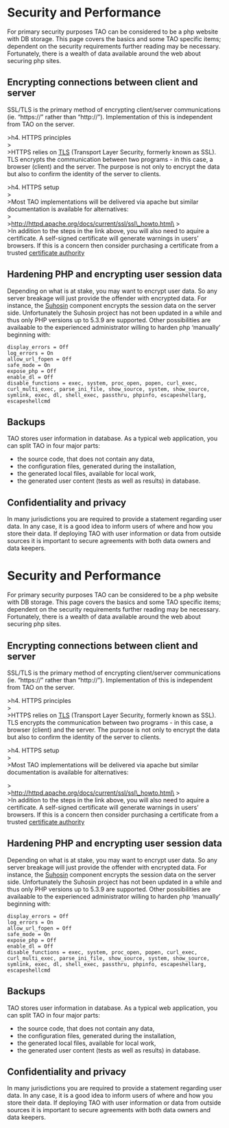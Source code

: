 <!--
created_at: '2011-02-13 04:36:47'
updated_at: '2014-06-05 15:08:15'
authors:
    - 'Thomas Garrard'
tags:
    - 'Administrator Guide'
-->

Security and Performance
========================

For primary security purposes TAO can be considered to be a php website with DB storage. This page covers the basics and some TAO specific items; dependent on the security requirements further reading may be necessary. Fortunately, there is a wealth of data available around the web about securing php sites.

Encrypting connections between client and server
------------------------------------------------

SSL/TLS is the primary method of encrypting client/server communications (ie. “https://” rather than “http://”). Implementation of this is independent from TAO on the server.

\>h4. HTTPS principles\
\>\
\>HTTPS relies on [TLS](http://en.wikipedia.org/wiki/Transport_Layer_Security) (Transport Layer Security, formerly known as SSL). TLS encrypts the communication between two programs - in this case, a browser (client) and the server. The purpose is not only to encrypt the data but also to confirm the identity of the server to clients.

\>h4. HTTPS setup\
\>\
\>Most TAO implementations will be delivered via apache but similar documentation is available for alternatives:\
\>\
\>http://httpd.apache.org/docs/current/ssl/ssl\_howto.html\
\>\
\>In addition to the steps in the link above, you will also need to aquire a certificate. A self-signed certificate will generate warnings in users’ browsers. If this is a concern then consider purchasing a certificate from a trusted [certificate authority](http://en.wikipedia.org/wiki/Certificate_Authority)

Hardening PHP and encrypting user session data
----------------------------------------------

Depending on what is at stake, you may want to encrypt user data. So any server breakage will just provide the offender with encrypted data. For instance, the [Suhosin](http://www.hardened-php.net/suhosin/) component encrypts the session data on the server side. Unfortunately the Suhosin project has not been updated in a while and thus only PHP versions up to 5.3.9 are supported. Other possibilities are availaable to the experienced administrator willing to harden php ‘manually’ beginning with:

    display_errors = Off
    log_errors = On
    allow_url_fopen = Off
    safe_mode = On
    expose_php = Off
    enable_dl = Off
    disable_functions = exec, system, proc_open, popen, curl_exec, curl_multi_exec, parse_ini_file, show_source, system, show_source, symlink, exec, dl, shell_exec, passthru, phpinfo, escapeshellarg, escapeshellcmd

Backups
-------

TAO stores user information in database. As a typical web application, you can split TAO in four major parts:

-   the source code, that does not contain any data,
-   the configuration files, generated during the installation,
-   the generated local files, available for local work,
-   the generated user content (tests as well as results) in database.

Confidentiality and privacy
---------------------------

In many jurisdictions you are required to provide a statement regarding user data. In any case, it is a good idea to inform users of where and how you store their data. If deploying TAO with user information or data from outside sources it is important to secure agreements with both data owners and data keepers.

Security and Performance
========================

For primary security purposes TAO can be considered to be a php website with DB storage. This page covers the basics and some TAO specific items; dependent on the security requirements further reading may be necessary. Fortunately, there is a wealth of data available around the web about securing php sites.

Encrypting connections between client and server
------------------------------------------------

SSL/TLS is the primary method of encrypting client/server communications (ie. “https://” rather than “http://”). Implementation of this is independent from TAO on the server.

\>h4. HTTPS principles\
\>\
\>HTTPS relies on [TLS](http://en.wikipedia.org/wiki/Transport_Layer_Security) (Transport Layer Security, formerly known as SSL). TLS encrypts the communication between two programs - in this case, a browser (client) and the server. The purpose is not only to encrypt the data but also to confirm the identity of the server to clients.

\>h4. HTTPS setup\
\>\
\>Most TAO implementations will be delivered via apache but similar documentation is available for alternatives:<br/>

\>\
\>http://httpd.apache.org/docs/current/ssl/ssl\_howto.html\
\>\
\>In addition to the steps in the link above, you will also need to aquire a certificate. A self-signed certificate will generate warnings in users’ browsers. If this is a concern then consider purchasing a certificate from a trusted [certificate authority](http://en.wikipedia.org/wiki/Certificate_Authority)

Hardening PHP and encrypting user session data
----------------------------------------------

Depending on what is at stake, you may want to encrypt user data. So any server breakage will just provide the offender with encrypted data. For instance, the [Suhosin](http://www.hardened-php.net/suhosin/) component encrypts the session data on the server side. Unfortunately the Suhosin project has not been updated in a while and thus only PHP versions up to 5.3.9 are supported. Other possibilities are availaable to the experienced administrator willing to harden php ‘manually’ beginning with:

    display_errors = Off
    log_errors = On
    allow_url_fopen = Off
    safe_mode = On
    expose_php = Off
    enable_dl = Off
    disable_functions = exec, system, proc_open, popen, curl_exec, curl_multi_exec, parse_ini_file, show_source, system, show_source, symlink, exec, dl, shell_exec, passthru, phpinfo, escapeshellarg, escapeshellcmd

Backups
-------

TAO stores user information in database. As a typical web application, you can split TAO in four major parts:

-   the source code, that does not contain any data,
-   the configuration files, generated during the installation,
-   the generated local files, available for local work,
-   the generated user content (tests as well as results) in database.

Confidentiality and privacy
---------------------------

In many jurisdictions you are required to provide a statement regarding user data. In any case, it is a good idea to inform users of where and how you store their data. If deploying TAO with user information or data from outside sources it is important to secure agreements with both data owners and data keepers.


